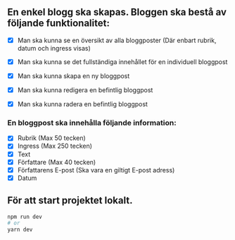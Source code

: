 ## En enkel blogg ska skapas. Bloggen ska bestå av följande funktionalitet:

- [x] Man ska kunna se en översikt av alla bloggposter (Där enbart rubrik, datum och ingress visas)

- [x] Man ska kunna se det fullständiga innehållet för en individuell bloggpost
- [x] Man ska kunna skapa en ny bloggpost
- [x] Man ska kunna redigera en befintlig bloggpost
- [x] Man ska kunna radera en befintlig bloggpost

### En bloggpost ska innehålla följande information:

- [x] Rubrik (Max 50 tecken)
- [x] Ingress (Max 250 tecken)
- [x] Text
- [x] Författare (Max 40 tecken)
- [x] Författarens E-post (Ska vara en giltigt E-post adress)
- [x] Datum

## För att start projektet lokalt.

```bash
npm run dev
# or
yarn dev
```
